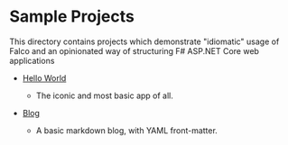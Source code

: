 # Sample Projects

This directory contains projects which demonstrate "idiomatic" usage of Falco and an opinionated way of structuring F# ASP.NET Core web applications

- [Hello World][1]
	- The iconic and most basic app of all.

- [Blog][2]
	- A basic markdown blog, with YAML front-matter.

[1]: https://github.com/pimbrouwers/Falco/tree/master/samples/HelloWorld
[2]: https://github.com/pimbrouwers/Falco/tree/master/samples/Blog
